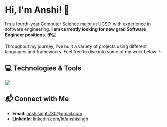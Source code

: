# Hi, I'm Anshi! 👾

I’m a fourth-year Computer Science major at UCSD, with experience in software engineering. **I am currently looking for new grad Software Engineer positions.** 🌍💻

Throughout my journey, I've built a variety of projects using different languages and frameworks. Feel free to dive into some of my work below. ✨

## 💻 Technologies & Tools
<img src="https://skillicons.dev/icons?i=cpp,cs,py,java,ts,js,swift,html,css,vue,nodejs,flask,git,github,azure,docker,postgres,dynamodb,aws,selenium,figma,vscode,jest" />

## 📬 Connect with Me
- **Email**: [anshisingh730@gmail.com](mailto:anshisingh730@gmail.com)
- **LinkedIn**: [linkedin.com/in/anshisingh](https://linkedin.com/in/anshisingh)
